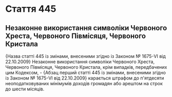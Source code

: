 Cтаття 445
====
Незаконне використання символіки Червоного Хреста, Червоного Півмісяця, Червоного Кристала
----
{Назва статті 445 із змінами, внесеними згідно із Законом № 1675-VI від 22.10.2009}
Незаконне використання символіки Червоного Хреста, Червоного Півмісяця, Червоного Кристала, крім випадків, передбачених цим Кодексом, -
{Абзац перший статті 445 із змінами, внесеними згідно із Законом № 1675-VI від 22.10.2009}
карається штрафом до п'ятдесяти неоподатковуваних мінімумів доходів громадян або арештом на строк до шести місяців.
